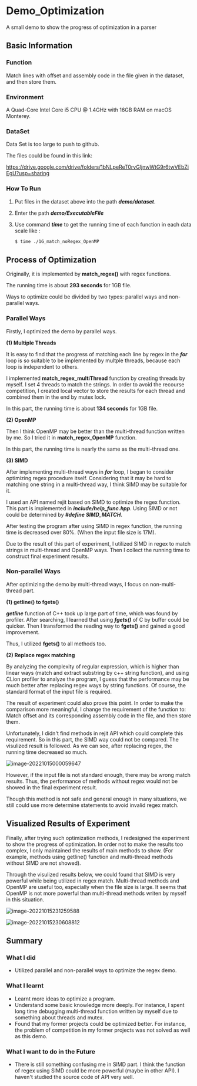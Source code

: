 # Demo_Optimization
A small demo to show the progress of optimization in a parser

## Basic Information



### Function

Match lines with offset and assembly code in the file given in the dataset, and then store them.

### Environment

A Quad-Core Intel Core i5 CPU @ 1.4GHz with 16GB RAM on macOS Monterey.

### DataSet

Data Set is too large to push to github.

The files could be found in this link:

https://drive.google.com/drive/folders/1bNLpeReT0rvGljnwWtG9r6twVEbZiEgU?usp=sharing



### How To Run

1. Put files in the dataset above into the path ***demo/dataset***.

2. Enter the path ***demo/ExecutableFile***

3. Use command ***time*** to get the running time of each function in each data scale like :

   ```bash
   $ time ./1G_match_noRegex_OpenMP
   ```

   




## Process of Optimization



Originally, it is implemented by **match_regex()** with regex functions.

The running time is about **293 seconds** for 1GB file.

Ways to optimize could be divided by two types: parallel ways and non-parallel ways.

### Parallel Ways

Firstly, I optimized the demo by parallel ways.

**(1)	Multiple Threads**

It is easy to find that the progress of matching each line by regex in the ***for*** loop is so suitable to be implemented by multple threads, because each loop is independent to others.

I implemented **match_regex_multiThread** function by creating threads by myself. I set 4 threads to match the strings. In order to avoid the recourse competition, I created local vector to store the results for each thread and combined them in the end by mutex lock.

In this part, the running time is about **134 seconds** for 1GB file.

**(2)	OpenMP**

Then I think OpenMP may be better than the multi-thread function written by me. So I tried it in **match_regex_OpenMP** function.

In this part, the running time is nearly the same as the multi-thread one.

**(3)	SIMD**

After implementing multi-thread ways in ***for*** loop, I began to consider optimizing regex procedure itself. Considering that it may be hard to matching one string in a multi-thread way, I think SIMD may be suitable for it.

I used an API named rejit based on SIMD to optimize the regex function. This part is implemented in ***include/help_func.hpp***. Using SIMD or not could be determined by ***#define SIMD_MATCH***. 

After testing the program after using SIMD in regex function, the running time is decreased over 80%. (When the input file size is 17M).

Due to the result of this part of experiment,  I utilized SIMD in regex to match strings in multi-thread and OpenMP ways. Then I collect the running time to construct final experiment results.

### Non-parallel Ways

After optimizing the demo by multi-thread ways, I focus on non-multi-thread part.

**(1)	getline() to fgets()**

***getline*** function of C++ took up large part of time, which was found by profiler. After searching, I learned that using ***fgets()*** of C by buffer could be quicker. Then I transformed the reading way to **fgets()** and gained a good improvement. 

Thus, I utilized **fgets()** to all methods too.

**(2)	Replace regex matching**

By analyzing the complexity of regular expression, which is higher than linear ways (match and extract substring by c++ string function), and using CLion profiler to analyze the program, I guess that the performance may be much better after replacing regex ways by string functions. Of course, the standard format of the input file is required.

The result of experiment could also prove this point. In order to make the comparison more meaningful, I change the requirement of the function to: Match offset and its corresponding assembly code in the file, and then store them. 

Unfortunately, I didn't find methods in rejit API which could complete this requirement. So in this part, the SIMD way could not be compared. The visulized result is followed. As we can see, after replacing regex, the running time decreased so much.

![image-20221015000059647](images/image-20221015000059647.png)



However, if the input file is not standard enough, there may be wrong match results. Thus, the performance of methods without regex would not be showed in the final experiment result. 

Though this method is not safe and general enough in many situations, we still could use more determine statements to avoid invalid regex match.



## Visualized Results of Experiment

Finally, after trying such optimization methods, I redesigned the experiment to show the progress of optimization. In order not to make the results too complex, I only maintained the results of main methods to show. (For example, methods using getline() function and multi-thread methods without SIMD are not showed).

Through the visulized results below, we could found that SIMD is very powerful while being utilized in regex match. Multi-thread methods and OpenMP are useful too, especially when the file size is large. It seems that OpenMP is not more powerful than multi-thread methods writen by myself in this situation.

![image-20221015231259588](images/image-20221015231259588.png)

![image-20221015230608812](images/image-20221015230608812.png)



## Summary

### What I did

* Utilized parallel and non-parallel ways to optimize the regex demo.

### What I learnt

* Learnt more ideas to optimize a program.
* Understand some basic knowledge more deeply. For instance, I spent long time debugging multi-thread function written by myself due to something about threads and mutex.
* Found that my former projects could be optimized better. For instance, the problem of competition in my former projects was not solved as well as this demo.

### What I want to do in the Future

* There is still something confusing me in SIMD part. I think the function of regex using SIMD could be more powerful (maybe in other API). I haven't studied the source code of API very well.
